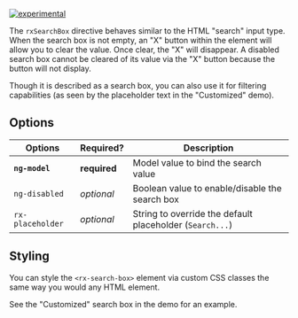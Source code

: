 [![experimental](http://badges.github.io/stability-badges/dist/experimental.svg)](http://github.com/badges/stability-badges)

The `rxSearchBox` directive behaves similar to the HTML "search" input type.  When the search box is not empty, an "X" button within the element will allow you to clear the value.  Once clear, the "X" will disappear.  A disabled search box cannot be cleared of its value via the "X" button because the button will not display.

Though it is described as a search box, you can also use it for filtering capabilities (as seen by the placeholder text in the "Customized" demo).

## Options

| Options | Required? | Description |
| ------- | --------- | ----------- |
| **`ng-model`** | **required** | Model value to bind the search value |
| `ng-disabled` | *optional* | Boolean value to enable/disable the search box |
| `rx-placeholder` | *optional* | String to override the default placeholder (`Search...`) |

## Styling
You can style the `<rx-search-box>` element via custom CSS classes the same way you would any HTML element. 

See the "Customized" search box in the demo for an example.